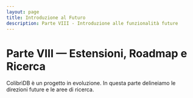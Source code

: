```yaml
---
layout: page
title: Introduzione al Futuro
description: Parte VIII - Introduzione alle funzionalità future
---
```


# Parte VIII — Estensioni, Roadmap e Ricerca

ColibrìDB è un progetto in evoluzione. In questa parte delineiamo le direzioni future e le aree di ricerca.

